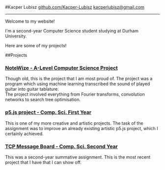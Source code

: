 #Kacper Lubisz
[github.com/Kacper-Lubisz](https://github.com/Kacper-Lubisz)
kacperlubisz@gmail.com

----------

Welcome to my website!

I'm a second-year Computer Science student studying at Durham University.

Here are some of my projects!

##Projects

### [NoteWize - A-Level Computer Science Project](https://github.com/Kacper-Lubisz/A-Level-Project)
Though old, this is the project that I am most proud of.
The project was a program which using machine learning transcribed the sound of played
guitar into guitar tablature.  
The project involved everything from Fourier transforms, convolution networks to search tree optimisation.  

### [p5.js project - Comp. Sci. First Year](https://github.com/Kacper-Lubisz/L1-1st-Project)
This is one of my more creative and artistic projects.
The task of the assignment was to improve an already existing artistic p5.js project, which I certainly achieved.

### [TCP Message Board - Comp. Sci. Second Year](https://github.com/Kacper-Lubisz/TCP-Message-Board)
This was a second-year summative assignment.
This is the most recent project that I have that I can show off.   


